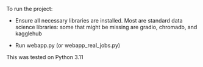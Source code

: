 To run the project:

* Ensure all necessary libraries are installed. Most are standard data science libraries: some that might be missing are gradio, chromadb, and kagglehub

* Run webapp.py (or webapp_real_jobs.py)

This was tested on Python 3.11